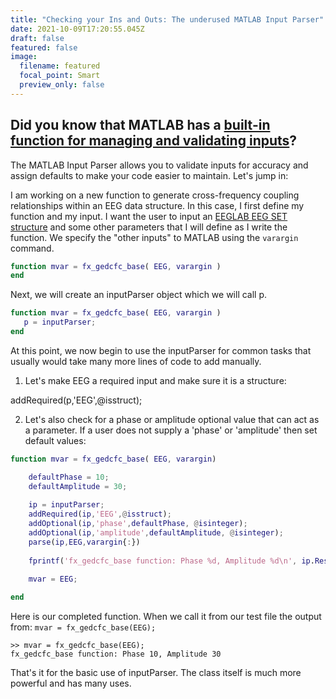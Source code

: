 ```yaml
---
title: "Checking your Ins and Outs: The underused MATLAB Input Parser"
date: 2021-10-09T17:20:55.045Z
draft: false
featured: false
image:
  filename: featured
  focal_point: Smart
  preview_only: false
---
```

## Did you know that MATLAB has a [built-in function for managing and validating inputs](https://www.mathworks.com/help/matlab/ref/inputparser.html)?

The MATLAB Input Parser allows you to validate inputs for accuracy and assign defaults to make your code easier to maintain. Let's jump in:

I am working on a new function to generate cross-frequency coupling relationships within an EEG data structure. In this case, I first define my function and my input. I want the user to input an [EEGLAB EEG SET structure](https://eeglab.org/tutorials/ConceptsGuide/Data_Structures.html) and some other parameters that I will define as I write the function. We specify the "other inputs" to MATLAB using the `varargin` command.

```matlab
function mvar = fx_gedcfc_base( EEG, varargin )
end
```

Next, we will create an inputParser object which we will call p.

```matlab
function mvar = fx_gedcfc_base( EEG, varargin )
   p = inputParser;
end
```

At this point, we now begin to use the inputParser for common tasks that usually would take many more lines of code to add manually.

1. Let's make EEG a required input and make sure it is a structure:

addRequired(p,'EEG',@isstruct);

2. Let's also check for a phase or amplitude optional value that can act as a parameter. If a user does not supply a 'phase' or 'amplitude' then set default values:

```matlab
function mvar = fx_gedcfc_base( EEG, varargin)

    defaultPhase = 10;
    defaultAmplitude = 30;
    
    ip = inputParser;
    addRequired(ip,'EEG',@isstruct);
    addOptional(ip,'phase',defaultPhase, @isinteger);
    addOptional(ip,'amplitude',defaultAmplitude, @isinteger);
    parse(ip,EEG,varargin{:})
    
    fprintf('fx_gedcfc_base function: Phase %d, Amplitude %d\n', ip.Results.phase, ip.Results.amplitude);

    mvar = EEG;
    
end
```

Here is our completed function. When we call it from our test file the output from:
`mvar = fx_gedcfc_base(EEG);`

```
>> mvar = fx_gedcfc_base(EEG);
fx_gedcfc_base function: Phase 10, Amplitude 30
```

That's it for the basic use of inputParser. The class itself is much more powerful and has many uses.